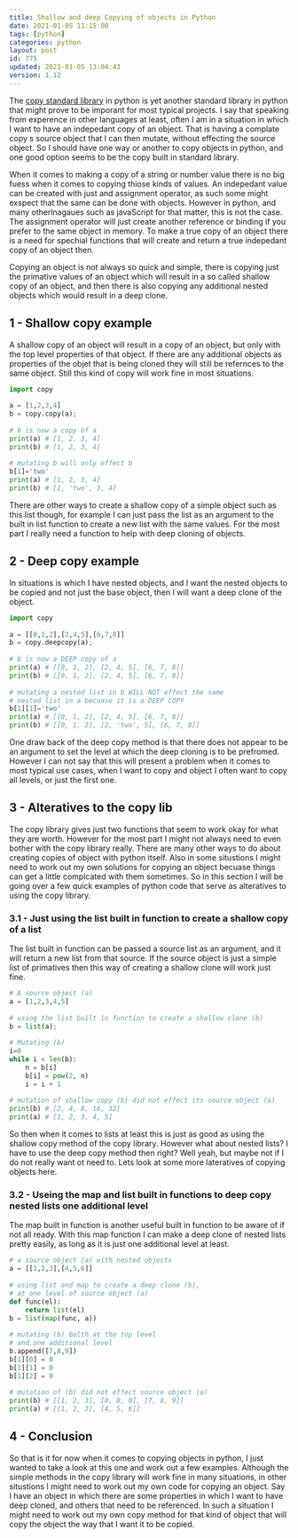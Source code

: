 ```yaml
---
title: Shallow and deep Copying of objects in Python
date: 2021-01-05 11:15:00
tags: [python]
categories: python
layout: post
id: 775
updated: 2021-01-05 13:04:43
version: 1.12
---
```


The [copy standard library](https://docs.python.org/3/library/copy.html) in python is yet another standard library in python that might prove to be imporant for most typical projects. I say that speaking from experence in other languages at least, often I am in a situation in which I want to have an indepedant copy of an object. That is having a complate copy s source object that I can then mutate, without effecting the source object. So I should have one way or another to copy objects in python, and one good option seems to be the copy built in standard library. 

When it comes to making a copy of a string or number value there is no big fuess when it comes to copying thiose kinds of values. An indepedant value can be created with just and assignment operator, as such some might exspect that the same can be done with objects. However in python, and many otherlnagaues such as javaScript for that matter, this is not the case. The assignment operator will just create another reference or binding if you prefer to the same object in memory. To make a true copy of an object there is a need for spechial functions that will create and return a true indepedant copy of an object then.

Copying an object is not always so quick and simple, there is copying just the primative values of an object which will result in a so called shallow copy of an object, and then there is also copying any additional nested objects which would result in a deep clone.

<!-- more -->

## 1 - Shallow copy example

A shallow copy of an object will result in a copy of an object, but only with the top level properties of that object. If there are any additional objects as properties of the objet that is being cloned they will still be refernces to the same object. Still this kind of copy will work fine in most situations.

```python
import copy
 
a = [1,2,3,4]
b = copy.copy(a);
 
# b is now a copy of a
print(a) # [1, 2, 3, 4]
print(b) # [1, 2, 3, 4]
 
# mutating b will only effect b
b[1]='two'
print(a) # [1, 2, 3, 4]
print(b) # [1, 'two', 3, 4]
```

There are other ways to create a shallow copy of a simple object such as this list though, for example I can just pass the list as an argument to the built in list function to create a new list with the same values. For the most part I really need a function to help with deep cloning of objects.

## 2 - Deep copy example

In situations is which I have nested objects, and I want the nested objects to be copied and not just the base object, then I will want a deep clone of the object.

```python
import copy
 
a = [[0,1,2],[2,4,5],[6,7,8]]
b = copy.deepcopy(a);
 
# b is now a DEEP copy of a
print(a) # [[0, 1, 2], [2, 4, 5], [6, 7, 8]]
print(b) # [[0, 1, 2], [2, 4, 5], [6, 7, 8]]
 
# mutating a nested list in b WILL NOT effect the same
# nested list in a becuase it is a DEEP COPY
b[1][1]='two'
print(a) # [[0, 1, 2], [2, 4, 5], [6, 7, 8]]
print(b) # [[0, 1, 2], [2, 'two', 5], [6, 7, 8]]
```

One draw back of the deep copy method is that there does not appear to be an argument to set the level at which the deep cloning is to be prefromed. However I can not say that this will present a problem when it comes to most typical use cases, when I want to copy and object I often want to copy all levels, or just the first one.

## 3 - Alteratives to the copy lib

The copy library gives just two functions that seem to work okay for what they are worth. However for the most part I might not always need to even bother with the copy library really. There are many other ways to do about creating copies of object with python itself. Also in some situstions I might need to work out my own solutions for copying an object becuase things can get a little complcated with them sometimes. So in this section I will be going over a few quick examples of python code that serve as alteratives to using the copy library.

### 3.1 - Just using the list built in function to create a shallow copy of a list

The list built in function can be passed a source list as an argument, and it will return a new list from that source. If the source object is just a simple list of primatives then this way of creating a shallow clone will work just fine.

```python
# A source object (a)
a = [1,2,3,4,5]
 
# using the list built in function to create a shallow clone (b)
b = list(a);
 
# Mutating (b)
i=0
while i < len(b):
    n = b[i]
    b[i] = pow(2, n)
    i = i + 1
 
# mutation of shallow copy (b) did not effect its source object (a)
print(b) # [2, 4, 8, 16, 32]
print(a) # [1, 2, 3, 4, 5]
```

So then when it comes to lists at least this is just as good as using the shallow copy method of the copy library. However what about nested lists? I have to use the deep copy method then right? Well yeah, but maybe not if I do not really want ot need to. Lets look at some more lateratives of copying objects here.

### 3.2 - Useing the map and list built in functions to deep copy nested lists one additional level

The map built in function is another useful built in function to be aware of if not all ready. With this map function I can make a deep clone of nested lists pretty easily, as long as it is just one additional level at least.

```python
# a source object (a) with nested objects
a = [[1,2,3],[4,5,6]]
 
# using list and map to create a deep clone (b),
# at one level of source object (a)
def func(el):
    return list(el)
b = list(map(func, a))
 
# mutating (b) bolth at the top level
# and one additional level
b.append([7,8,9])
b[1][0] = 0
b[1][1] = 0
b[1][2] = 0
 
# mutation of (b) did not effect source object (a)
print(b) # [[1, 2, 3], [0, 0, 0], [7, 8, 9]]
print(a) # [[1, 2, 3], [4, 5, 6]]
```


## 4 - Conclusion

So that is it for now when it comes to copying objects in python, I just wanted to take a look at this one and work out a few examples. Although the simple methods in the copy library will work fine in many situations, in other situstions I might need to work out my own code for copying an object. Say I have an object in which there are some properties in which I want to have deep cloned, and others that need to be referenced. In such a situation I might need to work out my own copy method for that kind of object that will copy the object the way that I want it to be copied.

